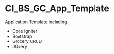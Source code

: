 # CI_BS_GC_App_Template

Application Template including

* Code Igniter
* Bootstrap
* Grocery CRUD
* JQuery
